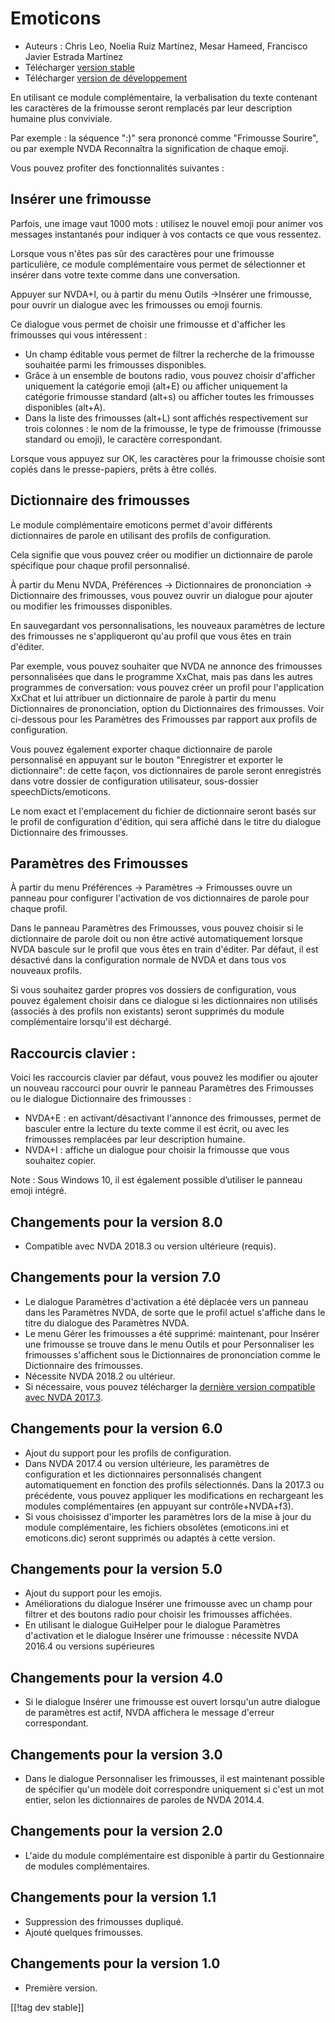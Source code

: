 # Emoticons #

* Auteurs : Chris Leo, Noelia Ruiz Martínez, Mesar Hameed, Francisco Javier
  Estrada Martínez
* Télécharger [version stable][1]
* Télécharger [version de développement][2]

En utilisant ce module complémentaire, la verbalisation du texte contenant
les caractères de la frimousse seront remplacés par leur description humaine
plus conviviale.

Par exemple : la séquence ":)" sera prononcé comme "Frimousse Sourire", ou
par exemple NVDA Reconnaîtra la signification de chaque emoji.

Vous pouvez profiter des fonctionnalités suivantes :

## Insérer une frimousse ##

Parfois, une image vaut 1000 mots : utilisez le nouvel emoji pour animer vos
messages instantanés pour indiquer à vos contacts ce que vous ressentez.

Lorsque vous n'êtes pas sûr des caractères pour une frimousse particulière,
ce module complémentaire vous permet de sélectionner et insérer dans votre
texte comme dans une conversation.

Appuyer sur NVDA+I, ou à partir du menu Outils ->Insérer une frimousse, pour ouvrir un dialogue avec les frimousses ou emoji fournis.

Ce dialogue vous permet de choisir une frimousse et d'afficher les
frimousses qui vous intéressent :

*	Un champ éditable vous permet de filtrer la recherche de la frimousse
  souhaitée parmi les frimousses disponibles.
*	Grâce à un ensemble de boutons radio, vous pouvez choisir d'afficher
  uniquement la catégorie emoji (alt+E) ou afficher uniquement la catégorie
  frimousse standard (alt+s) ou afficher toutes les frimousses  disponibles
  (alt+A).
*	Dans la liste des frimousses (alt+L) sont affichés respectivement sur
  trois colonnes : le nom de la frimousse, le type de frimousse (frimousse
  standard ou emoji), le  caractère correspondant.

Lorsque vous appuyez sur OK, les caractères pour la frimousse choisie sont
copiés dans le presse-papiers, prêts à être collés.

## Dictionnaire des frimousses ##

Le module complémentaire emoticons permet d'avoir différents dictionnaires
de parole en utilisant des profils de configuration.

Cela signifie que vous pouvez créer ou modifier un dictionnaire de parole
spécifique pour chaque profil personnalisé.

À partir du Menu NVDA, Préférences -> Dictionnaires de prononciation -> Dictionnaire des frimousses, vous pouvez ouvrir un dialogue pour ajouter ou modifier les frimousses disponibles.

En sauvegardant vos personnalisations, les nouveaux paramètres de lecture
des frimousses ne s'appliqueront qu'au profil que vous êtes en train
d'éditer.

Par exemple, vous pouvez souhaiter que NVDA ne annonce des  frimousses
personnalisées que dans le programme XxChat, mais pas dans les autres
programmes de conversation: vous pouvez créer un profil pour l'application
XxChat et lui attribuer un dictionnaire de parole à partir du menu
Dictionnaires de prononciation, option du Dictionnaires  des
frimousses. Voir ci-dessous pour les Paramètres des Frimousses par rapport
aux profils de configuration.

Vous pouvez également exporter chaque dictionnaire de parole personnalisé en
appuyant sur le bouton "Enregistrer et exporter le dictionnaire": de cette
façon, vos dictionnaires de parole  seront enregistrés dans votre dossier de
configuration utilisateur, sous-dossier speechDicts/emoticons.

Le nom exact et l'emplacement du fichier de dictionnaire seront basés sur le
profil de configuration d'édition, qui sera affiché dans le titre du
dialogue Dictionnaire des frimousses.

## Paramètres des Frimousses ##

À partir du menu Préférences -> Paramètres -> Frimousses ouvre un panneau pour configurer l'activation de vos dictionnaires de parole pour chaque profil.

Dans le panneau  Paramètres des Frimousses, vous pouvez choisir si le dictionnaire de parole doit ou non être activé automatiquement lorsque NVDA bascule sur le profil que vous êtes en train d'éditer. Par défaut, il est désactivé dans la configuration normale de NVDA et dans tous vos nouveaux profils.

Si vous souhaitez garder propres vos dossiers de configuration, vous pouvez
également choisir dans ce dialogue si les dictionnaires non utilisés
(associés à des profils non existants) seront supprimés du module
complémentaire lorsqu'il est déchargé.


## Raccourcis clavier : ##

Voici les raccourcis clavier par défaut, vous pouvez les modifier ou ajouter
un nouveau raccourci pour ouvrir le panneau Paramètres des Frimousses ou le
dialogue Dictionnaire des frimousses :

* NVDA+E : en activant/désactivant l'annonce des frimousses, permet de
  basculer entre la lecture du texte comme il est écrit, ou avec les
  frimousses remplacées par leur description humaine.
* NVDA+I : affiche un dialogue pour choisir la frimousse que vous souhaitez
  copier.

Note : Sous Windows 10, il est également possible d’utiliser le panneau
emoji intégré.

## Changements pour la version 8.0 ##

* Compatible avec NVDA 2018.3 ou version ultérieure (requis).

## Changements pour la version 7.0 ##

* Le dialogue Paramètres d'activation a été déplacée vers un panneau dans
  les Paramètres NVDA, de sorte que le profil actuel s'affiche dans le titre
  du dialogue des Paramètres NVDA.
* Le menu Gérer les frimousses a été supprimé: maintenant, pour Insérer une
  frimousse se trouve dans le menu Outils et pour Personnaliser les
  frimousses s'affichent sous le Dictionnaires de prononciation comme le
  Dictionnaire des frimousses.
* Nécessite NVDA 2018.2 ou ultérieur.
* Si nécessaire, vous pouvez télécharger la [dernière version compatible
  avec NVDA 2017.3][3].

## Changements pour la version 6.0 ##

* Ajout du support pour les profils de configuration.
* Dans NVDA 2017.4 ou version ultérieure, les paramètres de configuration et
  les dictionnaires personnalisés changent automatiquement en fonction des
  profils sélectionnés. Dans la  2017.3 ou précédente, vous pouvez appliquer
  les modifications en rechargeant les modules complémentaires  (en appuyant
  sur  contrôle+NVDA+f3).
* Si vous choisissez d'importer les paramètres lors de la mise à jour du
  module complémentaire, les fichiers obsolètes (emoticons.ini et
  emoticons.dic) seront supprimés ou adaptés à cette version.

## Changements pour la version 5.0 ##

* Ajout du support pour les emojis.
* Améliorations du dialogue Insérer une frimousse avec un champ pour filtrer
  et des boutons radio pour choisir les frimousses affichées.
* En utilisant le dialogue GuiHelper pour le dialogue Paramètres
  d'activation et le dialogue Insérer une frimousse : nécessite NVDA 2016.4
  ou versions supérieures

## Changements pour la version 4.0 ##

* Si le dialogue Insérer une frimousse est ouvert lorsqu'un autre dialogue
  de paramètres est actif, NVDA affichera le message d'erreur correspondant.


## Changements pour la version 3.0 ##

* Dans le dialogue Personnaliser les frimousses, il est maintenant possible
  de spécifier qu'un modèle doit correspondre uniquement si c'est un mot
  entier, selon les dictionnaires de paroles de NVDA 2014.4.


## Changements pour la version 2.0 ##

* L'aide du module complémentaire est disponible à partir du Gestionnaire de
  modules complémentaires.


## Changements pour la version 1.1 ##

* Suppression des frimousses dupliqué.
* Ajouté quelques frimousses.

## Changements pour la version 1.0 ##

* Première version.

[[!tag dev stable]]

[1]: https://addons.nvda-project.org/files/get.php?file=emo

[2]: https://addons.nvda-project.org/files/get.php?file=emo-dev

[3]: https://addons.nvda-project.org/files/get.php?file=emo-o
